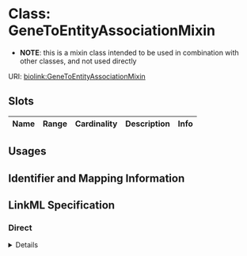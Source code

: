 # Class: GeneToEntityAssociationMixin



* __NOTE__: this is a mixin class intended to be used in combination with other classes, and not used directly


URI: [biolink:GeneToEntityAssociationMixin](https://w3id.org/biolink/vocab/GeneToEntityAssociationMixin)



<!-- no inheritance hierarchy -->



## Slots

| Name | Range | Cardinality | Description  | Info |
| ---  | --- | --- | --- | --- |


## Usages



## Identifier and Mapping Information









## LinkML Specification

<!-- TODO: investigate https://stackoverflow.com/questions/37606292/how-to-create-tabbed-code-blocks-in-mkdocs-or-sphinx -->

### Direct

<details>
```yaml
name: gene to entity association mixin
from_schema: https://w3id.org/biolink/biolink-model
mixin: true
slot_usage:
  subject:
    name: subject
    description: gene that is the subject of the association
    range: gene or gene product
defining_slots:
- subject

```
</details>

### Induced

<details>
```yaml
name: gene to entity association mixin
from_schema: https://w3id.org/biolink/biolink-model
mixin: true
slot_usage:
  subject:
    name: subject
    description: gene that is the subject of the association
    range: gene or gene product
defining_slots:
- subject

```
</details>